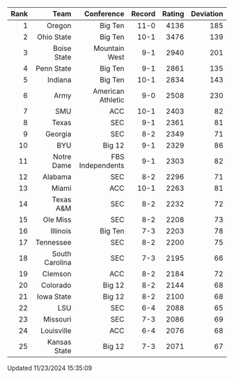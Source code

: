 | Rank  | Team                 | Conference           | Record   | Rating | Deviation |
| ---:  | ---:                 | ---:                 | ---:     | ---:   | ---:      |
| 1     | Oregon               | Big Ten              | 11-0     | 4136   | 185       |
| 2     | Ohio State           | Big Ten              | 10-1     | 3476   | 139       |
| 3     | Boise State          | Mountain West        | 9-1      | 2940   | 201       |
| 4     | Penn State           | Big Ten              | 9-1      | 2861   | 135       |
| 5     | Indiana              | Big Ten              | 10-1     | 2834   | 143       |
| 6     | Army                 | American Athletic    | 9-0      | 2508   | 230       |
| 7     | SMU                  | ACC                  | 10-1     | 2403   | 82        |
| 8     | Texas                | SEC                  | 9-1      | 2361   | 81        |
| 9     | Georgia              | SEC                  | 8-2      | 2349   | 71        |
| 10    | BYU                  | Big 12               | 9-1      | 2329   | 86        |
| 11    | Notre Dame           | FBS Independents     | 9-1      | 2303   | 82        |
| 12    | Alabama              | SEC                  | 8-2      | 2296   | 71        |
| 13    | Miami                | ACC                  | 10-1     | 2263   | 81        |
| 14    | Texas A&M            | SEC                  | 8-2      | 2232   | 72        |
| 15    | Ole Miss             | SEC                  | 8-2      | 2208   | 73        |
| 16    | Illinois             | Big Ten              | 7-3      | 2203   | 78        |
| 17    | Tennessee            | SEC                  | 8-2      | 2200   | 75        |
| 18    | South Carolina       | SEC                  | 7-3      | 2195   | 66        |
| 19    | Clemson              | ACC                  | 8-2      | 2184   | 72        |
| 20    | Colorado             | Big 12               | 8-2      | 2144   | 68        |
| 21    | Iowa State           | Big 12               | 8-2      | 2100   | 68        |
| 22    | LSU                  | SEC                  | 6-4      | 2088   | 65        |
| 23    | Missouri             | SEC                  | 7-3      | 2086   | 69        |
| 24    | Louisville           | ACC                  | 6-4      | 2076   | 68        |
| 25    | Kansas State         | Big 12               | 7-3      | 2071   | 67        |

Updated 11/23/2024 15:35:09
